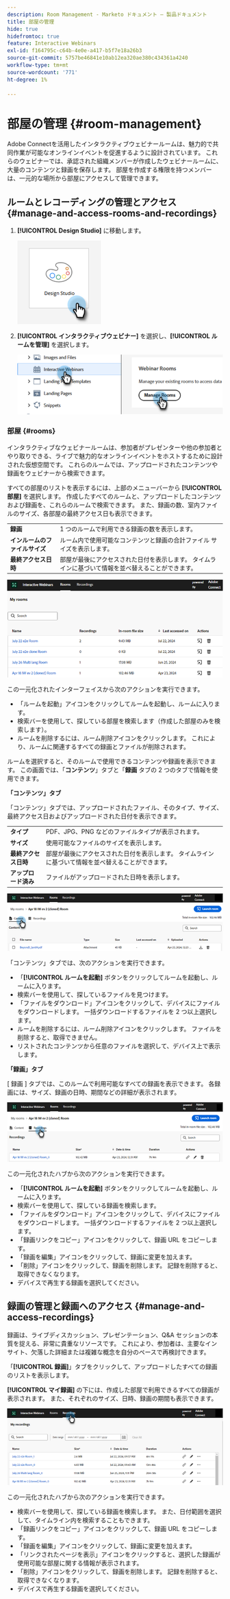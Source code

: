 ```yaml
---
description: Room Management - Marketo ドキュメント – 製品ドキュメント
title: 部屋の管理
hide: true
hidefromtoc: true
feature: Interactive Webinars
exl-id: f164795c-c64b-4e0e-a417-b5f7e18a26b3
source-git-commit: 5757be46841e10ab12ea320ae380c434361a4240
workflow-type: tm+mt
source-wordcount: '771'
ht-degree: 1%

---
```


# 部屋の管理 {#room-management}

Adobe Connectを活用したインタラクティブウェビナールームは、魅力的で共同作業が可能なオンラインイベントを促進するように設計されています。 これらのウェビナーでは、承認された組織メンバーが作成したウェビナールームに、大量のコンテンツと録画を保存します。 部屋を作成する権限を持つメンバーは、一元的な場所から部屋にアクセスして管理できます。

## ルームとレコーディングの管理とアクセス {#manage-and-access-rooms-and-recordings}

1. **[!UICONTROL Design Studio]** に移動します。

   ![](assets/room-management-1.png)

1. **[!UICONTROL インタラクティブウェビナー]** を選択し、**[!UICONTROL ルームを管理]** を選択します。

   ![](assets/room-management-2.png)

### 部屋 {#rooms}

インタラクティブなウェビナールームは、参加者がプレゼンターや他の参加者とやり取りできる、ライブで魅力的なオンラインイベントをホストするために設計された仮想空間です。 これらのルームでは、アップロードされたコンテンツや録画をウェビナーから検索できます。

すべての部屋のリストを表示するには、上部のメニューバーから **[!UICONTROL 部屋]** を選択します。 作成したすべてのルームと、アップロードしたコンテンツおよび録画を、これらのルームで検索できます。 また、録画の数、室内ファイルのサイズ、各部屋の最終アクセス日も表示できます。

<table><tbody>
  <tr>
    <td><b>録画</td>
    <td>1 つのルームで利用できる録画の数を表示します。</td>
  </tr>
  <tr>
    <td><b>インルームのファイルサイズ</td>
    <td>ルーム内で使用可能なコンテンツと録画の合計ファイル サイズを表示します。</td>
  </tr>
  <tr>
    <td><b>最終アクセス日時</td>
    <td>部屋が最後にアクセスされた日付を表示します。 タイムラインに基づいて情報を並べ替えることができます。</td>
  </tr>
</tbody>
</table>

![](assets/room-management-3.png)

この一元化されたインターフェイスから次のアクションを実行できます。

* 「ルームを起動」アイコンをクリックしてルームを起動し、ルームに入ります。
* 検索バーを使用して、探している部屋を検索します（作成した部屋のみを検索します）。
* ルームを削除するには、ルーム削除アイコンをクリックします。 これにより、ルームに関連するすべての録画とファイルが削除されます。

ルームを選択すると、そのルームで使用できるコンテンツや録画を表示できます。 この画面では、「**コンテンツ**」タブと「**録画** タブの 2 つのタブで情報を使用できます。

**「コンテンツ」タブ**

「コンテンツ」タブでは、アップロードされたファイル、そのタイプ、サイズ、最終アクセス日およびアップロードされた日付を表示できます。

<table><tbody>
  <tr>
    <td><b>タイプ</td>
    <td>PDF、JPG、PNG などのファイルタイプが表示されます。</td>
  </tr>
  <tr>
    <td><b>サイズ</td>
    <td>使用可能なファイルのサイズを表示します。</td>
  </tr>
  <tr>
    <td><b>最終アクセス日時</td>
    <td>部屋が最後にアクセスされた日付を表示します。 タイムラインに基づいて情報を並べ替えることができます。</td>
  </tr>
  <tr>
    <td><b>アップロード済み</td>
    <td>ファイルがアップロードされた日時を表示します。</td>
  </tr>
</tbody>
</table>

![](assets/room-management-4.png)

「コンテンツ」タブでは、次のアクションを実行できます。

* 「**[!UICONTROL ルームを起動]** ボタンをクリックしてルームを起動し、ルームに入ります。
* 検索バーを使用して、探しているファイルを見つけます。
* 「ファイルをダウンロード」アイコンをクリックして、デバイスにファイルをダウンロードします。 一括ダウンロードするファイルを 2 つ以上選択します。
* ルームを削除するには、ルーム削除アイコンをクリックします。 ファイルを削除すると、取得できません。
* リストされたコンテンツから任意のファイルを選択して、デバイス上で表示します。

**「録画」タブ**

[ 録画 ] タブでは、このルームで利用可能なすべての録画を表示できます。 各録画には、サイズ、録画の日時、期間などの詳細が表示されます。

![](assets/room-management-5.png)

この一元化されたハブから次のアクションを実行できます。

* 「**[!UICONTROL ルームを起動]** ボタンをクリックしてルームを起動し、ルームに入ります。
* 検索バーを使用して、探している録画を検索します。
* 「ファイルをダウンロード」アイコンをクリックして、デバイスにファイルをダウンロードします。 一括ダウンロードするファイルを 2 つ以上選択します。
* 「録画リンクをコピー」アイコンをクリックして、録画 URL をコピーします。
* 「録画を編集」アイコンをクリックして、録画に変更を加えます。
* 「削除」アイコンをクリックして、録画を削除します。 記録を削除すると、取得できなくなります。
* デバイスで再生する録画を選択してください。

## 録画の管理と録画へのアクセス {#manage-and-access-recordings}

録画は、ライブディスカッション、プレゼンテーション、Q&amp;A セッションの本質を捉える、非常に貴重なリソースです。 これにより、参加者は、主要なインサイト、欠落した詳細または複雑な概念を自分のペースで再検討できます。

「**[!UICONTROL 録画]**」タブをクリックして、アップロードしたすべての録画のリストを表示します。

**[!UICONTROL マイ録画]** の下には、作成した部屋で利用できるすべての録画が表示されます。 また、それぞれのサイズ、日時、録画の期間も表示できます。

![](assets/room-management-6.png)

この一元化されたハブから次のアクションを実行できます。

* 検索バーを使用して、探している録画を検索します。 また、日付範囲を選択して、タイムライン内を検索することもできます。
* 「録画リンクをコピー」アイコンをクリックして、録画 URL をコピーします。
* 「録画を編集」アイコンをクリックして、録画に変更を加えます。
* 「リンクされたページを表示」アイコンをクリックすると、選択した録画が使用可能な部屋に関する情報が表示されます。
* 「削除」アイコンをクリックして、録画を削除します。 記録を削除すると、取得できなくなります。
* デバイスで再生する録画を選択してください。
